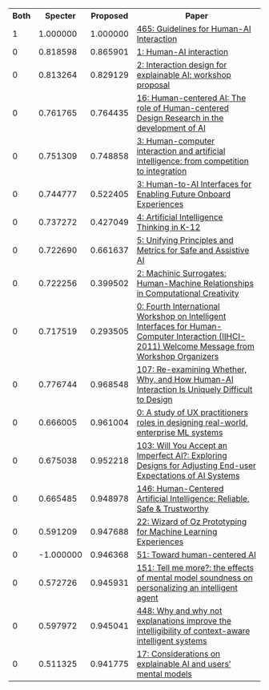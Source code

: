 <html><table><tr>
<th>Both</th>
<th>Specter</th>
<th>Proposed</th>
<th>Paper</th>
</tr>
<tr>
<td>1</td>
<td>1.000000</td>
<td>1.000000</td>
<td><a href="https://www.semanticscholar.org/paper/ad3cf68bae32d21f25ac142287d4a556155619d2">465: Guidelines for Human-AI Interaction</a></td>
</tr>
<tr>
<td>0</td>
<td>0.818598</td>
<td>0.865901</td>
<td><a href="https://www.semanticscholar.org/paper/91cb7a87a4896f19f8d3215875400ef84c631247">1: Human-AI interaction</a></td>
</tr>
<tr>
<td>0</td>
<td>0.813264</td>
<td>0.829129</td>
<td><a href="https://www.semanticscholar.org/paper/f5a4066170d7bf2c6efb395810902de7260d55d1">2: Interaction design for explainable AI: workshop proposal</a></td>
</tr>
<tr>
<td>0</td>
<td>0.761765</td>
<td>0.764435</td>
<td><a href="https://www.semanticscholar.org/paper/647e53dbfa26c84eb4908ed67855b167da79398f">16: Human-centered AI: The role of Human-centered Design Research in the development of AI</a></td>
</tr>
<tr>
<td>0</td>
<td>0.751309</td>
<td>0.748858</td>
<td><a href="https://www.semanticscholar.org/paper/29dcae85549f4d37c935fb52c56e945cfaeb3fe8">3: Human-computer interaction and artificial intelligence: from competition to integration</a></td>
</tr>
<tr>
<td>0</td>
<td>0.744777</td>
<td>0.522405</td>
<td><a href="https://www.semanticscholar.org/paper/878a9dc13ff8f387cb4ebef5eccfc24528d04054">3: Human-to-AI Interfaces for Enabling Future Onboard Experiences</a></td>
</tr>
<tr>
<td>0</td>
<td>0.737272</td>
<td>0.427049</td>
<td><a href="https://www.semanticscholar.org/paper/dc317410ce9cfe66171ee76649088d4220953e8b">4: Artificial Intelligence Thinking in K-12</a></td>
</tr>
<tr>
<td>0</td>
<td>0.722690</td>
<td>0.661637</td>
<td><a href="https://www.semanticscholar.org/paper/967cba5849f93869655af8d3d8fda9b0a3304a1d">5: Unifying Principles and Metrics for Safe and Assistive AI</a></td>
</tr>
<tr>
<td>0</td>
<td>0.722256</td>
<td>0.399502</td>
<td><a href="https://www.semanticscholar.org/paper/7c53f442687788a875c99637103c213868c22df0">2: Machinic Surrogates: Human-Machine Relationships in Computational Creativity</a></td>
</tr>
<tr>
<td>0</td>
<td>0.717519</td>
<td>0.293505</td>
<td><a href="https://www.semanticscholar.org/paper/988b0d64418c81cd968c8bbe15e1738edade3a19">0: Fourth International Workshop on Intelligent Interfaces for Human-Computer Interaction (IIHCI-2011) Welcome Message from Workshop Organizers</a></td>
</tr>
<tr>
<td>0</td>
<td>0.776744</td>
<td>0.968548</td>
<td><a href="https://www.semanticscholar.org/paper/529025645c70a935221bd434484faee695ad0f25">107: Re-examining Whether, Why, and How Human-AI Interaction Is Uniquely Difficult to Design</a></td>
</tr>
<tr>
<td>0</td>
<td>0.666005</td>
<td>0.961004</td>
<td><a href="https://www.semanticscholar.org/paper/132674dbf49c69eca92599901d05fcf9f61d4af6">0: A study of UX practitioners roles in designing real-world, enterprise ML systems</a></td>
</tr>
<tr>
<td>0</td>
<td>0.675038</td>
<td>0.952218</td>
<td><a href="https://www.semanticscholar.org/paper/5619b00592912299690b8ae5d0d098af9815f606">103: Will You Accept an Imperfect AI?: Exploring Designs for Adjusting End-user Expectations of AI Systems</a></td>
</tr>
<tr>
<td>0</td>
<td>0.665485</td>
<td>0.948978</td>
<td><a href="https://www.semanticscholar.org/paper/e49f67fa5c946ad24afcf59699a9cacf1ca53924">146: Human-Centered Artificial Intelligence: Reliable, Safe & Trustworthy</a></td>
</tr>
<tr>
<td>0</td>
<td>0.591209</td>
<td>0.947688</td>
<td><a href="https://www.semanticscholar.org/paper/a2c5fa43c53d4003e36cc3c75b44cc1fb24a106a">22: Wizard of Oz Prototyping for Machine Learning Experiences</a></td>
</tr>
<tr>
<td>0</td>
<td>-1.000000</td>
<td>0.946368</td>
<td><a href="https://www.semanticscholar.org/paper/4c43be7370939034eaae33f274e9681414ba4d09">51: Toward human-centered AI</a></td>
</tr>
<tr>
<td>0</td>
<td>0.572726</td>
<td>0.945931</td>
<td><a href="https://www.semanticscholar.org/paper/c6453f87f00f22d36c405c6b5538d997338f166a">151: Tell me more?: the effects of mental model soundness on personalizing an intelligent agent</a></td>
</tr>
<tr>
<td>0</td>
<td>0.597972</td>
<td>0.945041</td>
<td><a href="https://www.semanticscholar.org/paper/b062423d2c021274300e5a9f58fc66eea39d1c55">448: Why and why not explanations improve the intelligibility of context-aware intelligent systems</a></td>
</tr>
<tr>
<td>0</td>
<td>0.511325</td>
<td>0.941775</td>
<td><a href="https://www.semanticscholar.org/paper/1d8aa36c04e88198136d1e3fbf2a71e4ae4bf62f">17: Considerations on explainable AI and users’ mental models</a></td>
</tr>
</table></html>

